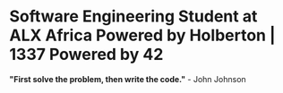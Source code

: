 # Software Engineering Student at ALX Africa Powered by Holberton | 1337 Powered by 42  
**"First solve the problem, then write the code."** - John Johnson

